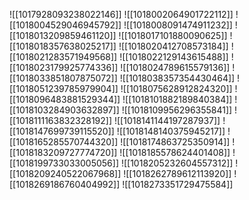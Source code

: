 ![[1017928093238022146]]
![[1018002064901722112]]
![[1018004529046945792]]
![[1018008091474911232]]
![[1018013209859461120]]
![[1018017101880090625]]
![[1018018357638025217]]
![[1018020412708573184]]
![[1018021283571949568]]
![[1018022129143615488]]
![[1018023179925774336]]
![[1018024789615579136]]
![[1018033851807875072]]
![[1018038357354430464]]
![[1018051239785979904]]
![[1018075628912824320]]
![[1018096483881529344]]
![[1018101882189840384]]
![[1018103284903632897]]
![[1018109956296355841]]
![[1018111163832328192]]
![[1018141144197287937]]
![[1018147699739115520]]
![[1018148140375945217]]
![[1018165285570744320]]
![[1018174863725350914]]
![[1018183209727774720]]
![[1018185578624401408]]
![[1018199733033005056]]
![[1018205232604557312]]
![[1018209240522067968]]
![[1018262789612113920]]
![[1018269186760404992]]
![[1018273351729475584]]
